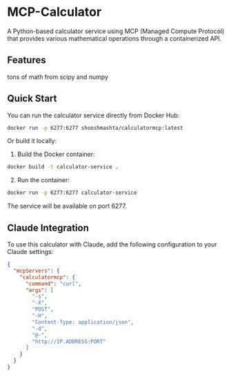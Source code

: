 # MCP-Calculator

A Python-based calculator service using MCP (Managed Compute Protocol) that provides various mathematical operations through a containerized API.

## Features

tons of math from scipy and numpy


## Quick Start

You can run the calculator service directly from Docker Hub:

```bash
docker run -p 6277:6277 shooshmashta/calculatormcp:latest
```

Or build it locally:

1. Build the Docker container:
```bash
docker build -t calculator-service .
```

2. Run the container:
```bash
docker run -p 6277:6277 calculator-service
```

The service will be available on port 6277.

## Claude Integration

To use this calculator with Claude, add the following configuration to your Claude settings:

```json
{
  "mcpServers": {
    "calculatormcp": {
      "command": "curl",
      "args": [
        "-s",
        "-X",
        "POST",
        "-H",
        "Content-Type: application/json",
        "-d",
        "@-",
        "http://IP.ADDRESS:PORT"
      ]
    }
  }
}
```
